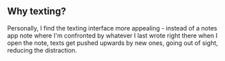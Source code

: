 ## Why texting?
Personally, I find the texting interface more appealing - instead of a notes app note where I'm confronted by whatever I last wrote right there when I open the note, texts get pushed upwards by new ones, going out of sight, reducing the distraction. 